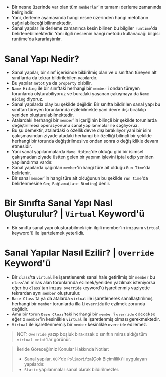 - Bir nesne üzerinde var olan tüm `memberlar`'ın tamamı derleme zamanında belirgindir.
- Yani, derleme aşamasında hangi nesne üzerinden hangi metotların çağırılabileceği bilinmektedir.
- Sanal yapılar ile derleme zamanında kesin bilinen bu bilgiler `runtime`'da belirlenebilmektedir. Yani ilgili nesnenin hangi metodu kullanacağı bilgisi runtime'da kararlaştırılır.

# **Sanal Yapı Nedir?**

- Sanal yapılar, bir sınıf içerisinde bildirilmiş olan ve o sınıftan türeyen alt sınıflarda da tekrar bildirilebilen yapılardır.
- Bu yapılar `metot` ya da `property` olabilir.
- `Name Hiding` ile bir sınıftaki herhangi bir `member`'i ondan türeyen torunlarda olşturabiliyoruz ve buradaki yaşanan çakışmaya da `Name Hiding` diyoruz.
- Sanal yapılarda olay bu şekilde değildir. Bir sınıfta bildirilen sanal yapı bu sınıftan türeyen torunlarında ezilebilmekte yani devre dışı bırakılıp yeniden oluşturulabilmektedir.
- Atalardaki herhangi bir `member`'in içeriğinin bilinçli bir şekilde torunlarda değiştirilmesi operasyonunu sanal yapılanmalar ile sağlıyoruz.
- Bu şu demektir, atalardaki o özellik devre dışı bırakılıyor yani bir isim çakışmasından ziyade atadaki herhangi bir özelliği bilinçli bir şekilde herhangi bir torunda değiştirilmesi ve ondan sonra o değişiklikle devam etmesidir.
- Yani sanal yapılanmalarda `Name Hiding`'de olduğu gibi bir isimsel çakışmadan ziyade üstten gelen bir yapının işlevini iptal edip yeniden yapılandırma vardır.
- Sanal yapılarda çağırılan `member`'in hangi türe ait olduğu `Run Time`'da belirlenir.
- Bir sanal `member`'in hangi türe ait olduğunun bu şekilde `run time`'da belirlenmesine `Geç Bağlama`(`Late Binding`) denir.

# **Bir Sınıfta Sanal Yapı Nasl Oluşturulur? | `Virtual` Keyword'ü**

- Bir sınıfta sanal yapı oluşturabilmek için ilgili member'in imzasını `virtual` keyword'ü ile işartelemek yeterlidir.

# Sanal Yapılar Nasıl Ezilir? | `Override` Keyword'ü

- Bir `class`'ta `virtual` ile işaretlenerek sanal hale getirilmiş bir `member` bu `class`'an miras alan torunlarında ezilmek/yeniden yazılmak isteniyorsa eğer bu `class`'tan imzası `override` keyword'ü işaretlenmiş vaziyette tekrardan aynı `member` oluşturulur.
- `Base Class`'ta ya da atalarda `virtual` ile işaretlenerek sanallaştırılımış herhangi bir `member` torunlarda illa ki `override` ile ezilmek zorunda değildir.
- Ama bir torun `Base Class`'taki herhangi bir `member`'i `override` edecekse eğer o `member`'in kesinlikle `virtual` ile işaretlenmiş olması gerekmektedir.
- `Virtual` ile işaretlenmemiş bir `member` kesinlikle `override` edilemez.

> NOT: `Override` yazıp boşluk bırakırsak o sınıftın miras aldığı tüm `virtual metot`'lar görünür.

> İleride Göreceğimiz Konular Hakkında Notlar:
>
> - Sanal yapılar, `OOP`'de `Polimorifzm`(Çok Biçimlilik)'i uygulayan yapılardır.
> - `Static` yapılanmalar sanal olarak bildirilmezler.
